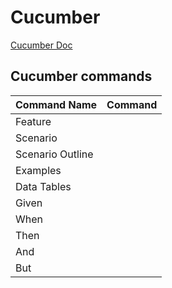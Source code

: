 # Cucumber
[Cucumber Doc](https://cucumber.io/docs/cucumber/)
## Cucumber commands
| Command Name     | Command |
|------------------|---------|
| Feature          |         |
| Scenario         |         |
| Scenario Outline |         |
| Examples         |         |
| Data Tables      |         |
| Given            |         |
| When             |         |
| Then             |         |
| And              |         |
| But              |         |                       